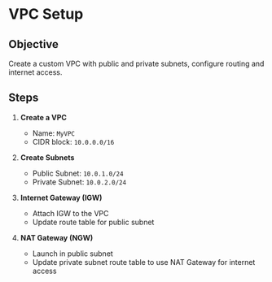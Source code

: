 # VPC Setup

## Objective
Create a custom VPC with public and private subnets, configure routing and internet access.

## Steps

1. **Create a VPC**
   - Name: `MyVPC`
   - CIDR block: `10.0.0.0/16`

2. **Create Subnets**
   - Public Subnet: `10.0.1.0/24`
   - Private Subnet: `10.0.2.0/24`

3. **Internet Gateway (IGW)**
   - Attach IGW to the VPC
   - Update route table for public subnet

4. **NAT Gateway (NGW)**
   - Launch in public subnet
   - Update private subnet route table to use NAT Gateway for internet access
